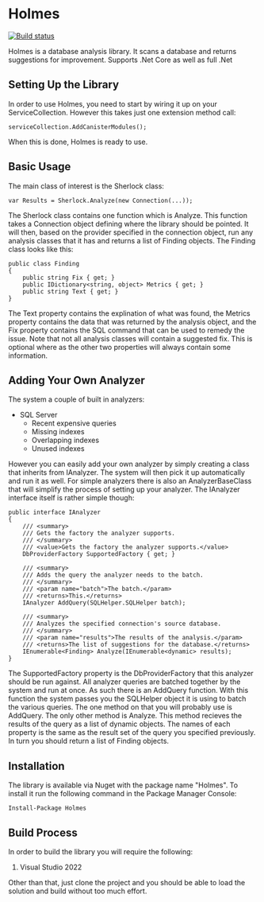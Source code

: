 # Holmes

[![Build status](https://ci.appveyor.com/api/projects/status/w95i5th94ayc3f6q?svg=true)](https://ci.appveyor.com/project/JaCraig/holmes)

Holmes is a database analysis library. It scans a database and returns suggestions for improvement. Supports .Net Core as well as full .Net

## Setting Up the Library

In order to use Holmes, you need to start by wiring it up on your ServiceCollection. However this takes just one extension method call:

    serviceCollection.AddCanisterModules();
					
When this is done, Holmes is ready to use.

## Basic Usage

The main class of interest is the Sherlock class:

	var Results = Sherlock.Analyze(new Connection(...));
	
The Sherlock class contains one function which is Analyze. This function takes a Connection object defining where the library should be pointed. It will then, based on the provider specified in the connection object, run any analysis classes that it has and returns a list of Finding objects. The Finding class looks like this:

    public class Finding
	{
		public string Fix { get; }
		public IDictionary<string, object> Metrics { get; }
		public string Text { get; }
	}
	
The Text property contains the explination of what was found, the Metrics property contains the data that was returned by the analysis object, and the Fix property contains the SQL command that can be used to remedy the issue. Note that not all analysis classes will contain a suggested fix. This is optional where as the other two properties will always contain some information.

## Adding Your Own Analyzer

The system a couple of built in analyzers:

* SQL Server
  * Recent expensive queries
  * Missing indexes
  * Overlapping indexes
  * Unused indexes
  
However you can easily add your own analyzer by simply creating a class that inherits from IAnalyzer.  The system will then pick it up automatically and run it as well. For simple analyzers there is also an AnalyzerBaseClass that will simplify the process of setting up your analyzer. The IAnalyzer interface itself is rather simple though:

    public interface IAnalyzer
    {
        /// <summary>
        /// Gets the factory the analyzer supports.
        /// </summary>
        /// <value>Gets the factory the analyzer supports.</value>
        DbProviderFactory SupportedFactory { get; }

        /// <summary>
        /// Adds the query the analyzer needs to the batch.
        /// </summary>
        /// <param name="batch">The batch.</param>
        /// <returns>This.</returns>
        IAnalyzer AddQuery(SQLHelper.SQLHelper batch);

        /// <summary>
        /// Analyzes the specified connection's source database.
        /// </summary>
        /// <param name="results">The results of the analysis.</param>
        /// <returns>The list of suggestions for the database.</returns>
        IEnumerable<Finding> Analyze(IEnumerable<dynamic> results);
    }

The SupportedFactory property is the DbProviderFactory that this analyzer should be run against. All analyzer queries are batched together by the system and run at once. As such there is an AddQuery function. With this function the system passes you the SQLHelper object it is using to batch the various queries. The one method on that you will probably use is AddQuery. The only other method is Analyze. This method recieves the results of the query as a list of dynamic objects. The names of each property is the same as the result set of the query you specified previously. In turn you should return a list of Finding objects.

## Installation

The library is available via Nuget with the package name "Holmes". To install it run the following command in the Package Manager Console:

    Install-Package Holmes

## Build Process

In order to build the library you will require the following:

1. Visual Studio 2022

Other than that, just clone the project and you should be able to load the solution and build without too much effort.

